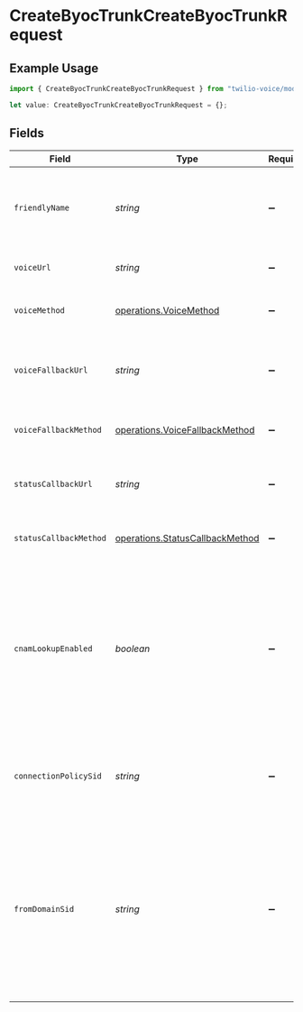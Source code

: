 # CreateByocTrunkCreateByocTrunkRequest

## Example Usage

```typescript
import { CreateByocTrunkCreateByocTrunkRequest } from "twilio-voice/models/operations";

let value: CreateByocTrunkCreateByocTrunkRequest = {};
```

## Fields

| Field                                                                                                                                                                                                                                                                                                                                                                                  | Type                                                                                                                                                                                                                                                                                                                                                                                   | Required                                                                                                                                                                                                                                                                                                                                                                               | Description                                                                                                                                                                                                                                                                                                                                                                            |
| -------------------------------------------------------------------------------------------------------------------------------------------------------------------------------------------------------------------------------------------------------------------------------------------------------------------------------------------------------------------------------------- | -------------------------------------------------------------------------------------------------------------------------------------------------------------------------------------------------------------------------------------------------------------------------------------------------------------------------------------------------------------------------------------- | -------------------------------------------------------------------------------------------------------------------------------------------------------------------------------------------------------------------------------------------------------------------------------------------------------------------------------------------------------------------------------------- | -------------------------------------------------------------------------------------------------------------------------------------------------------------------------------------------------------------------------------------------------------------------------------------------------------------------------------------------------------------------------------------- |
| `friendlyName`                                                                                                                                                                                                                                                                                                                                                                         | *string*                                                                                                                                                                                                                                                                                                                                                                               | :heavy_minus_sign:                                                                                                                                                                                                                                                                                                                                                                     | A descriptive string that you create to describe the resource. It is not unique and can be up to 255 characters long.                                                                                                                                                                                                                                                                  |
| `voiceUrl`                                                                                                                                                                                                                                                                                                                                                                             | *string*                                                                                                                                                                                                                                                                                                                                                                               | :heavy_minus_sign:                                                                                                                                                                                                                                                                                                                                                                     | The URL we should call when the BYOC Trunk receives a call.                                                                                                                                                                                                                                                                                                                            |
| `voiceMethod`                                                                                                                                                                                                                                                                                                                                                                          | [operations.VoiceMethod](../../models/operations/voicemethod.md)                                                                                                                                                                                                                                                                                                                       | :heavy_minus_sign:                                                                                                                                                                                                                                                                                                                                                                     | The HTTP method we should use to call `voice_url`. Can be: `GET` or `POST`.                                                                                                                                                                                                                                                                                                            |
| `voiceFallbackUrl`                                                                                                                                                                                                                                                                                                                                                                     | *string*                                                                                                                                                                                                                                                                                                                                                                               | :heavy_minus_sign:                                                                                                                                                                                                                                                                                                                                                                     | The URL that we should call when an error occurs while retrieving or executing the TwiML from `voice_url`.                                                                                                                                                                                                                                                                             |
| `voiceFallbackMethod`                                                                                                                                                                                                                                                                                                                                                                  | [operations.VoiceFallbackMethod](../../models/operations/voicefallbackmethod.md)                                                                                                                                                                                                                                                                                                       | :heavy_minus_sign:                                                                                                                                                                                                                                                                                                                                                                     | The HTTP method we should use to call `voice_fallback_url`. Can be: `GET` or `POST`.                                                                                                                                                                                                                                                                                                   |
| `statusCallbackUrl`                                                                                                                                                                                                                                                                                                                                                                    | *string*                                                                                                                                                                                                                                                                                                                                                                               | :heavy_minus_sign:                                                                                                                                                                                                                                                                                                                                                                     | The URL that we should call to pass status parameters (such as call ended) to your application.                                                                                                                                                                                                                                                                                        |
| `statusCallbackMethod`                                                                                                                                                                                                                                                                                                                                                                 | [operations.StatusCallbackMethod](../../models/operations/statuscallbackmethod.md)                                                                                                                                                                                                                                                                                                     | :heavy_minus_sign:                                                                                                                                                                                                                                                                                                                                                                     | The HTTP method we should use to call `status_callback_url`. Can be: `GET` or `POST`.                                                                                                                                                                                                                                                                                                  |
| `cnamLookupEnabled`                                                                                                                                                                                                                                                                                                                                                                    | *boolean*                                                                                                                                                                                                                                                                                                                                                                              | :heavy_minus_sign:                                                                                                                                                                                                                                                                                                                                                                     | Whether Caller ID Name (CNAM) lookup is enabled for the trunk. If enabled, all inbound calls to the BYOC Trunk from the United States and Canada automatically perform a CNAM Lookup and display Caller ID data on your phone. See [CNAM Lookups](https://www.twilio.com/docs/sip-trunking#CNAM) for more information.                                                                 |
| `connectionPolicySid`                                                                                                                                                                                                                                                                                                                                                                  | *string*                                                                                                                                                                                                                                                                                                                                                                               | :heavy_minus_sign:                                                                                                                                                                                                                                                                                                                                                                     | The SID of the Connection Policy that Twilio will use when routing traffic to your communications infrastructure.                                                                                                                                                                                                                                                                      |
| `fromDomainSid`                                                                                                                                                                                                                                                                                                                                                                        | *string*                                                                                                                                                                                                                                                                                                                                                                               | :heavy_minus_sign:                                                                                                                                                                                                                                                                                                                                                                     | The SID of the SIP Domain that should be used in the `From` header of originating calls sent to your SIP infrastructure. If your SIP infrastructure allows users to "call back" an incoming call, configure this with a [SIP Domain](https://www.twilio.com/docs/voice/api/sending-sip) to ensure proper routing. If not configured, the from domain will default to "sip.twilio.com". |